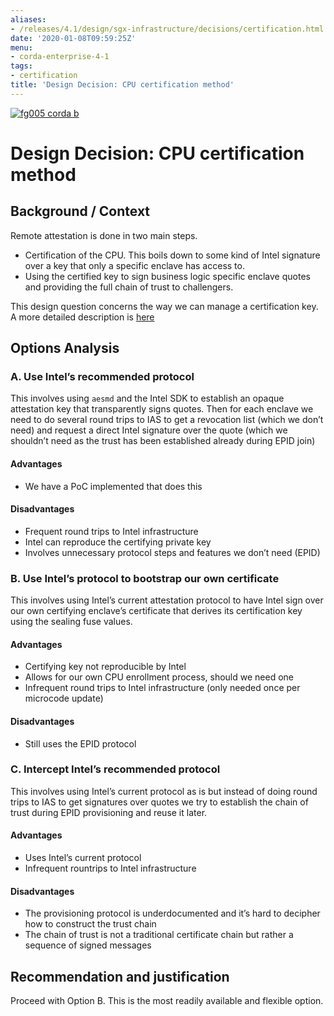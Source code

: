 ```yaml
---
aliases:
- /releases/4.1/design/sgx-infrastructure/decisions/certification.html
date: '2020-01-08T09:59:25Z'
menu:
- corda-enterprise-4-1
tags:
- certification
title: 'Design Decision: CPU certification method'
---
```


[![fg005 corda b](https://www.corda.net/wp-content/uploads/2016/11/fg005_corda_b.png "fg005 corda b")](https://www.corda.net/wp-content/uploads/2016/11/fg005_corda_b.png)


# Design Decision: CPU certification method


## Background / Context

Remote attestation is done in two main steps.


* Certification of the CPU. This boils down to some kind of Intel signature over a key that only a specific enclave has
access to.
* Using the certified key to sign business logic specific enclave quotes and providing the full chain of trust to
challengers.

This design question concerns the way we can manage a certification key. A more detailed description is
[here](../details/attestation.md)


## Options Analysis


### A. Use Intel’s recommended protocol

This involves using `aesmd` and the Intel SDK to establish an opaque attestation key that transparently signs quotes.
Then for each enclave we need to do several round trips to IAS to get a revocation list (which we don’t need) and request
a direct Intel signature over the quote (which we shouldn’t need as the trust has been established already during EPID
join)


#### Advantages


* We have a PoC implemented that does this


#### Disadvantages


* Frequent round trips to Intel infrastructure
* Intel can reproduce the certifying private key
* Involves unnecessary protocol steps and features we don’t need (EPID)


### B. Use Intel’s protocol to bootstrap our own certificate

This involves using Intel’s current attestation protocol to have Intel sign over our own certifying enclave’s
certificate that derives its certification key using the sealing fuse values.


#### Advantages


* Certifying key not reproducible by Intel
* Allows for our own CPU enrollment process, should we need one
* Infrequent round trips to Intel infrastructure (only needed once per microcode update)


#### Disadvantages


* Still uses the EPID protocol


### C. Intercept Intel’s recommended protocol

This involves using Intel’s current protocol as is but instead of doing round trips to IAS to get signatures over quotes
we try to establish the chain of trust during EPID provisioning and reuse it later.


#### Advantages


* Uses Intel’s current protocol
* Infrequent rountrips to Intel infrastructure


#### Disadvantages


* The provisioning protocol is underdocumented and it’s hard to decipher how to construct the trust chain
* The chain of trust is not a traditional certificate chain but rather a sequence of signed messages


## Recommendation and justification

Proceed with Option B. This is the most readily available and flexible option.

